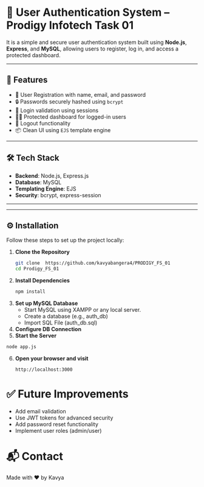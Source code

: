 # 🔐 User Authentication System – Prodigy Infotech Task 01

It is a simple and secure user authentication system built using **Node.js**, **Express**, and **MySQL**, allowing users to register, log in, and access a protected dashboard.

---

## 🚀 Features

- 📝 User Registration with name, email, and password
- 🔒 Passwords securely hashed using `bcrypt`
- 🔐 Login validation using sessions
- 👨‍💻 Protected dashboard for logged-in users
- 🧹 Logout functionality
- 📦 Clean UI using `EJS` template engine

---

## 🛠️ Tech Stack

- **Backend**: Node.js, Express.js
- **Database**: MySQL
- **Templating Engine**: EJS
- **Security**: bcrypt, express-session

---

---

## ⚙️ Installation

Follow these steps to set up the project locally:

1. **Clone the Repository**
   ```bash
   git clone  https://github.com/kavyabangera4/PRODIGY_FS_01
   cd Prodigy_FS_01
2. **Install Dependencies**
   ```bash
   npm install
3. **Set up MySQL Database**
   - Start MySQL using XAMPP or any local server.
   - Create a database (e.g., auth_db)
   - Import SQL File (auth_db.sql)
4. **Configure DB Connection**
5. **Start the Server**
  ```bash
  node app.js
```
6. **Open your browser and visit**
   ```bash
   http://localhost:3000
   ```
# ✅ Future Improvements
   - Add email validation
   - Use JWT tokens for advanced security
   - Add password reset functionality
   - Implement user roles (admin/user)

# 📬 Contact
Made with ❤️ by Kavya
